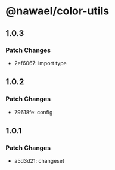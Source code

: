 # @nawael/color-utils

## 1.0.3

### Patch Changes

- 2ef6067: import type

## 1.0.2

### Patch Changes

- 79618fe: config

## 1.0.1

### Patch Changes

- a5d3d21: changeset

